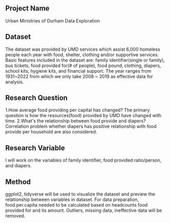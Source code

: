 ## Project Name

Urban Ministries of Durham Data Exploration

## Dataset

The dataset was provided by UMD services which assist 6,000 homeless people each year with food, shelter, clothing and/or supportive services. Basic features included in the dataset are: family identifier(single or family), bus tickets, food provided for(# of people), food pound, clothing, diapers, school kits, hygiene kits, and financial support. The year ranges from 1931~2022 from which we only take 2008 ~ 2019 as effective data for analysis.

## Research Question

1.How average food providing per capital has changed?
The primary question is how the resources(food) provided by UMD have changed with time.
2.What's the relationship between food provide and diapers?
Correlation problem whether diapers has positive relationship with food provide per household are also considered.

## Research Variable

I will work on the variables of family identifier, food provided ratio/person, and diapers.

## Method

ggplot2, tidyverse will be used to visualize the dataset and preview the relationship between variables in dataset.
For data preparation, food.per.capita needed to be calculated based on headcounts food provided for and its amount. 
Outliers, missing data, ineffective data will be removed. 
